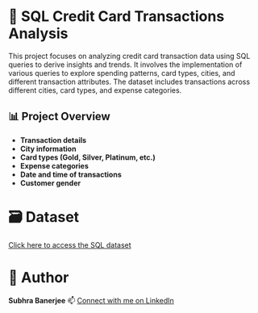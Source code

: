 # 🧮 SQL Credit Card Transactions Analysis
This project focuses on analyzing credit card transaction data using SQL queries to derive insights and trends. It involves the implementation of various queries to explore spending patterns, card types, cities, and different transaction attributes. The dataset includes transactions across different cities, card types, and expense categories.

## 📊 Project Overview
- **Transaction details**
- **City information**
- **Card types (Gold, Silver, Platinum, etc.)**
- **Expense categories**
- **Date and time of transactions**
- **Customer gender**

# 🗃️ Dataset
[Click here to access the SQL dataset](https://github.com/subhra8888/SQL-Data-Analysis-on-Credit-Card-Transactions/blob/main/credit_card_transcations.csv)

# 📌 Author
**Subhra Banerjee** 
📫 [Connect with me on LinkedIn](https://www.linkedin.com/in/subhra-banerjee-8bb88643/)
